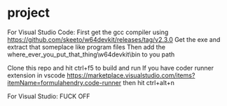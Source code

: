 # project

For Visual Studio Code:
First get the gcc compiler using https://github.com/skeeto/w64devkit/releases/tag/v2.3.0
Get the exe and extract that someplace like program files
Then add the where_ever_you_put_that_thing\w64devkit\bin to you path

Clone this repo and hit ctrl+f5 to build and run 
If you have coder runner extension in vscode https://marketplace.visualstudio.com/items?itemName=formulahendry.code-runner then hit ctrl+alt+n

For Visual Studio:
FUCK OFF
